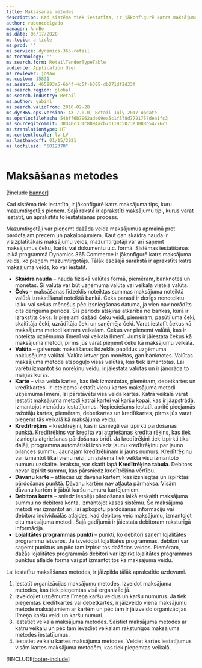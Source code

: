 ```yaml
---
title: Maksāšanas metodes
description: Kad sistēma tiek iestatīta, ir jākonfigurē katrs maksājuma tips, kuru mazumtirgotājs pieņem. Šajā rakstā ir aprakstīti maksājumu tipi, kurus varat iestatīt, un aprakstīts to iestatīšanas process.
author: rubencdelgado
manager: AnnBe
ms.date: 06/17/2020
ms.topic: article
ms.prod: ''
ms.service: dynamics-365-retail
ms.technology: ''
ms.search.form: RetailTenderTypeTable
audience: Application User
ms.reviewer: josaw
ms.custom: 15831
ms.assetid: 465893a5-6b4f-4c5f-b305-db071df2d33f
ms.search.region: global
ms.search.industry: Retail
ms.author: yabinl
ms.search.validFrom: 2016-02-28
ms.dyn365.ops.version: AX 7.0.0, Retail July 2017 update
ms.openlocfilehash: 54bff6b7962ade09ea5c1f5f8d7721757dea1fc3
ms.sourcegitcommit: 38d40c331c8894acb7b119c5073e3088b54776c1
ms.translationtype: HT
ms.contentlocale: lv-LV
ms.lasthandoff: 01/15/2021
ms.locfileid: "5012370"
---
```

# <a name="payment-methods"></a>Maksāšanas metodes

[!include [banner](includes/banner.md)]

Kad sistēma tiek iestatīta, ir jākonfigurē katrs maksājuma tips, kuru mazumtirgotājs pieņem. Šajā rakstā ir aprakstīti maksājumu tipi, kurus varat iestatīt, un aprakstīts to iestatīšanas process.

Mazumtirgotāji var pieņemt dažāda veida maksājumus apmaiņā pret pārdotajām precēm un pakalpojumiem. Kaut gan skaidra nauda ir visizplatītākais maksājumu veids, mazumtirgotāji var arī saņemt maksājumus čeku, karšu vai dokumentu u.c. formā. Sistēmas iestatīšanas laikā programmā Dynamics 365 Commerce ir jākonfigurē katrs maksājuma veids, ko pieņem mazumtirgotājs. Tālāk esošajā sarakstā ir aprakstīts katrs maksājuma veids, ko var iestatīt.

- **Skaidra nauda** – nauda fiziskā valūtas formā, piemēram, banknotes un monētas. Šī valūta var būt uzņēmuma valūta vai veikala vietējā valūta.
- **Čeks** – maksāšanas līdzeklis noteiktas summas maksājuma noteiktā valūtā izrakstīšanai noteiktā bankā. Čeks parasti ir derīgs nenoteiktu laiku vai sešus mēnešus pēc izsniegšanas datuma, ja vien nav norādīts cits derīguma periods. Šis periods atšķiras atkarībā no bankas, kurā ir izrakstīts čeks. Ir pieejami dažādi čeku veidi, piemēram, pasūtījuma čeki, skaitītāja čeki, uzrādītāja čeki un saņēmēja čeki. Varat iestatīt čekus kā maksājuma metodi katram veikalam. Čekus var pieņemt valūtā, kas ir noteikta uzņēmuma līmenī vai veikala līmenī. Jums ir jāiestata čekus kā maksājuma metodi, pirms jūs varat pieņemt čeku kā maksājumu veikalā.
- **Valūta** – galvenais maksāšanas līdzeklis papildus uzņēmuma noklusējuma valūtai. Valūta ietver gan monētas, gan banknotes. Valūtas maksājuma metode atspoguļo visas valūtas, kas tiek izmantotas. Lai varētu izmantot šo norēķinu veidu, ir jāiestata valūtas un ir jānorāda to maiņas kurss.
- **Karte** – visa veida kartes, kas tiek izmantotas, piemēram, debetkartes un kredītkartes. Ir ieteicams iestatīt vienu kartes maksājuma metodi uzņēmuma līmenī, lai pārstāvētu visa veida kartes. Katrā veikalā varat iestatīt maksājuma metodi katrai kartei vai karšu kopai, kas ir jāapstrādā, izmantojot vienādus iestatījumus. Nepieciešams iestatīt apritē pieejamās ražotāju kartes, piemēram, debetkartes un kredītkartes, pirms jūs varat pieņemt tās veikalā kā maksājuma veidu.
- **Kredītrēķins** – kredītrēķini, kas ir izsniegti vai izpirkti pārdošanas punktā. Kredītrēķins var kredīta vai atgriešanas kredīta rēķins, kas tiek izsniegts atgriešanas pārdošanas brīdī. Ja kredītrēķini tiek izpirkti tikai daļēji, programma automātiski izsniedz jaunu kredītrēķinu par jauno bilances summu. Jaunajam kredītrēķinam ir jauns numurs. Kredītrēķinu var izmantot tikai vienu reizi, un sistēmā tiek veikta visu izmantoto numuru uzskaite. Ierakstu, var skatīt lapā **Kredītrēķina tabula**. Debitors nevar izpirkt summu, kas pārsniedz kredītrēķina vērtību.
- **Dāvanu karte** – attiecas uz dāvanu kartēm, kas izsniegtas un izpirktas pārdošanas punktā. Dāvanu kartēm nav atļauta pārmaksa. Visām dāvanu kartēm ir jābūt karšu numuru kartējumiem. 
- **Debitora konts** – sniedz iespēju pārdošanas laikā atskaitīt maksājuma summu no debitora konta, izmantojot kases sistēmu. Šo maksājuma metodi var izmantot arī, lai apkopotu pārdošanas informāciju vai debitora individuālās atlaides, kad debitors veic maksājumu, izmantojot citu maksājuma metodi. Šajā gadījumā ir jāiestata debitoram raksturīgā informācija.
- **Lojalitātes programmas punkti** – punkti, ko debitori saņem lojalitātes programmu ietvaros. Ja izveidojat lojalitātes programmas, debitori var saņemt punktus un pēc tam izpirkt tos dažādos veidos. Piemēram, dažās lojalitātes programmās debitori var izpirkt lojalitātes programmas punktus atlaide formā vai pat izmantot tos kā maksājuma veidu.

Lai iestatītu maksāšanas metodes, ir jāizpilda tālāk aprakstītie uzdevumi.

1. Iestatīt organizācijas maksājumu metodes. Izveidot maksājuma metodes, kas tiek pieņemtas visā organizācijā.
2. Izveidojiet uzņēmuma līmeņa karšu veidus un karšu numurus. Ja tiek pieņemtas kredītkartes vai debetkartes, ir jāizveido viena maksājumu metode maksājumiem ar kartēm un pēc tam ir jāizveido organizācijas līmeņa karšu veidi un karšu numuri.
3. Iestatiet veikala maksājuma metodes. Saistiet maksājuma metodes ar katru veikalu un pēc tam ievadiet veikalam raksturīgos maksājuma metodes iestatījumus.
4. Iestatiet veikalu kartes maksājuma metodes. Veiciet kartes iestatījumus visām kartes maksājuma metodēm, kas tiek pieņemtas veikalā.


[!INCLUDE[footer-include](../includes/footer-banner.md)]